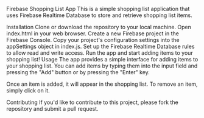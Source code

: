 
Firebase Shopping List App
This is a simple shopping list application that uses Firebase Realtime Database to store and retrieve shopping list items.

Installation
Clone or download the repository to your local machine.
Open index.html in your web browser.
Create a new Firebase project in the Firebase Console.
Copy your project's configuration settings into the appSettings object in index.js.
Set up the Firebase Realtime Database rules to allow read and write access.
Run the app and start adding items to your shopping list!
Usage
The app provides a simple interface for adding items to your shopping list. You can add items by typing them into the input field and pressing the "Add" button or by pressing the "Enter" key.

Once an item is added, it will appear in the shopping list. To remove an item, simply click on it.

Contributing
If you'd like to contribute to this project, please fork the repository and submit a pull request.
